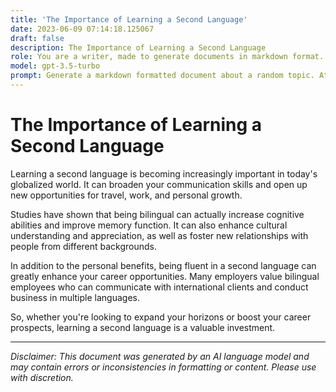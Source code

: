 ```yaml
---
title: 'The Importance of Learning a Second Language'
date: 2023-06-09 07:14:18.125067
draft: false
description: The Importance of Learning a Second Language
role: You are a writer, made to generate documents in markdown format. It is very important that all of the documents you generate are in valid markdown format.
model: gpt-3.5-turbo
prompt: Generate a markdown formatted document about a random topic. At the bottom, include a disclaimer explaining that the document was generated by you. The first line of the document should be the title. Make sure that the entire document is in proper markdown format, using a mix of various tags to make the document visually appealing.
---
```


# The Importance of Learning a Second Language

Learning a second language is becoming increasingly important in today's globalized world. It can broaden your communication skills and open up new opportunities for travel, work, and personal growth.

Studies have shown that being bilingual can actually increase cognitive abilities and improve memory function. It can also enhance cultural understanding and appreciation, as well as foster new relationships with people from different backgrounds.

In addition to the personal benefits, being fluent in a second language can greatly enhance your career opportunities. Many employers value bilingual employees who can communicate with international clients and conduct business in multiple languages.

So, whether you're looking to expand your horizons or boost your career prospects, learning a second language is a valuable investment.

---

*Disclaimer: This document was generated by an AI language model and may contain errors or inconsistencies in formatting or content. Please use with discretion.*